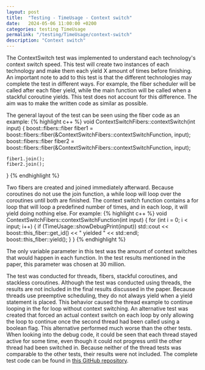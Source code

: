 ```yaml
---
layout: post
title:  "Testing - TimeUsage - Context switch"
date:   2024-05-06 11:00:00 +0200
categories: testing TimeUsage
permalink: "/testing/TimeUsage/context-switch"
description: "Context switch"
---
```


The ContextSwitch test was implemented to understand each technology's context switch speed.
This test will create two instances of each technology and make them each yield X amount of times before finishing.
An important note to add to this test is that the different technologies may complete the test in different ways.
For example, the fiber scheduler will be called after each fiber yield, while the main function will be called when a stackful coroutine yields.
This test does not account for this difference.
The aim was to make the written code as similar as possible.

The general layout of the test can be seen using the fiber code as an example: 
{% highlight c++ %}
void ContextSwitchFibers::contextSwitch(int input)
{
	boost::fibers::fiber fiber1 = boost::fibers::fiber(&ContextSwitchFibers::contextSwitchFunction, input);
	boost::fibers::fiber fiber2 = boost::fibers::fiber(&ContextSwitchFibers::contextSwitchFunction, input);

	fiber1.join();
	fiber2.join();
}
{% endhighlight %}

Two fibers are created and joined immediately afterward.
Because coroutines do not use the join function, a while loop will loop over the coroutines until both are finished.
The context switch function contains a for loop that will loop a predefined number of times, and in each loop, it will yield doing nothing else.
For example: 
{% highlight c++ %}
void ContextSwitchFibers::contextSwitchFunction(int input)
{
	for (int i = 0; i < input; i++) {
		if (TimeUsage::showDebugPrint(input)) std::cout << boost::this_fiber::get_id() << " yielded " << std::endl;
 		boost::this_fiber::yield();
	}
}
{% endhighlight %}


The only variable parameter in this test was the amount of context switches that would happen in each function. In the test results mentioned in the paper, this parameter was chosen at 30 million.

The test was conducted for threads, fibers, stackful coroutines, and stackless coroutines.
Although the test was conducted using threads, the results are not included in the final results discussed in the paper.
Because threads use preemptive scheduling, they do not always yield when a yield statement is placed.
This behavior caused the thread example to continue looping in the for loop without context switching.
An alternative test was created that forced an actual context switch on each loop by only allowing the loop to continue once the second thread had been called using a boolean flag. 
This alternative performed much worse than the other tests.
When looking into the debug code, it could be seen that each thread stayed active for some time, even though it could not progress until the other thread had been switched in.
Because neither of the thread tests was comparable to the other tests, their results were not included.
The complete test code can be found in [this GitHub repository](https://github.com/SenneBergmans/AComparisonBetweenThreadsFibersAndCoroutines).